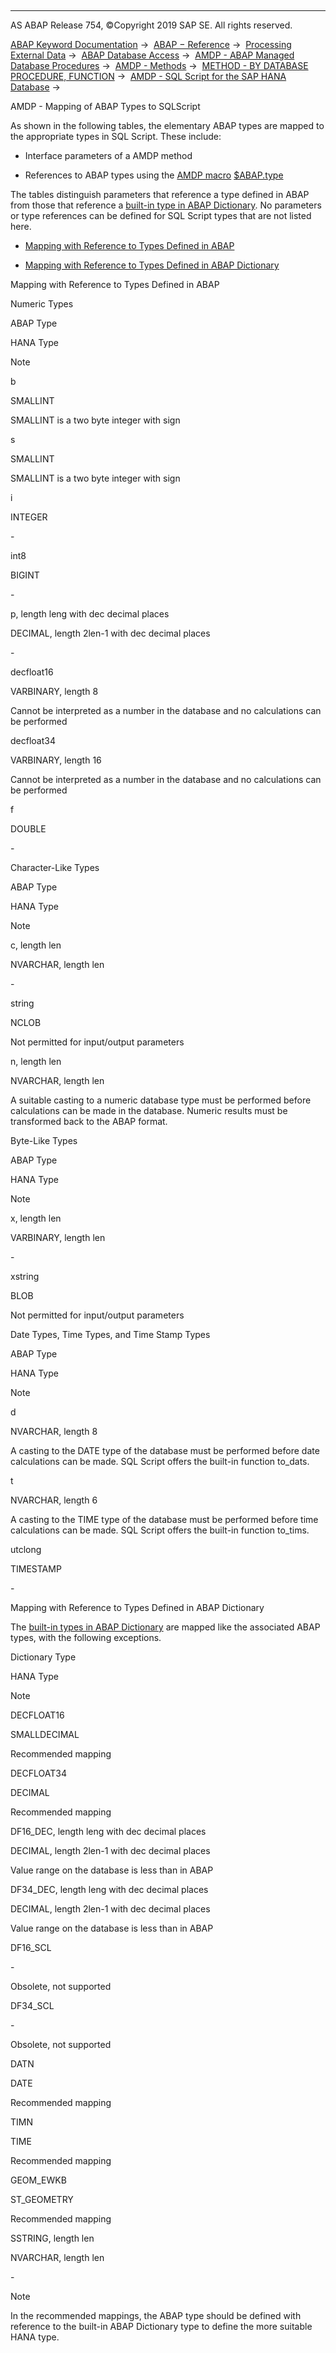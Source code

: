   

* * *

AS ABAP Release 754, ©Copyright 2019 SAP SE. All rights reserved.

[ABAP Keyword Documentation](https://help.sap.com/doc/abapdocu_754_index_htm/7.54/en-US/abenabap.htm) →  [ABAP − Reference](https://help.sap.com/doc/abapdocu_754_index_htm/7.54/en-US/abenabap_reference.htm) →  [Processing External Data](https://help.sap.com/doc/abapdocu_754_index_htm/7.54/en-US/abenabap_language_external_data.htm) →  [ABAP Database Access](https://help.sap.com/doc/abapdocu_754_index_htm/7.54/en-US/abenabap_sql.htm) →  [AMDP - ABAP Managed Database Procedures](https://help.sap.com/doc/abapdocu_754_index_htm/7.54/en-US/abenamdp.htm) →  [AMDP - Methods](https://help.sap.com/doc/abapdocu_754_index_htm/7.54/en-US/abenamdp_methods.htm) →  [METHOD - BY DATABASE PROCEDURE, FUNCTION](https://help.sap.com/doc/abapdocu_754_index_htm/7.54/en-US/abapmethod_by_db_proc.htm) →  [AMDP - SQL Script for the SAP HANA Database](https://help.sap.com/doc/abapdocu_754_index_htm/7.54/en-US/abenamdp_hdb_sqlscript.htm) → 

AMDP - Mapping of ABAP Types to SQLScript

As shown in the following tables, the elementary ABAP types are mapped to the appropriate types in SQL Script. These include:

-   Interface parameters of a AMDP method

-   References to ABAP types using the [AMDP macro](https://help.sap.com/doc/abapdocu_754_index_htm/7.54/en-US/abenamdp_macro_glosry.htm "Glossary Entry") [$ABAP.type](https://help.sap.com/doc/abapdocu_754_index_htm/7.54/en-US/abenamdp_abap_types.htm)

The tables distinguish parameters that reference a type defined in ABAP from those that reference a [built-in type in ABAP Dictionary](https://help.sap.com/doc/abapdocu_754_index_htm/7.54/en-US/abenddic_builtin_types.htm). No parameters or type references can be defined for SQL Script types that are not listed here.

-   [Mapping with Reference to Types Defined in ABAP](#@@ITOC@@ABENAMDP_HDB_SQLSCRIPT_MAPPING_1)

-   [Mapping with Reference to Types Defined in ABAP Dictionary](#@@ITOC@@ABENAMDP_HDB_SQLSCRIPT_MAPPING_2)

Mapping with Reference to Types Defined in ABAP

Numeric Types

ABAP Type

HANA Type

Note

b

SMALLINT

SMALLINT is a two byte integer with sign

s

SMALLINT

SMALLINT is a two byte integer with sign

i

INTEGER

\-

int8

BIGINT

\-

p, length leng with dec decimal places

DECIMAL, length 2len-1 with dec decimal places

\-

decfloat16

VARBINARY, length 8

Cannot be interpreted as a number in the database and no calculations can be performed

decfloat34

VARBINARY, length 16

Cannot be interpreted as a number in the database and no calculations can be performed

f

DOUBLE

\-

Character-Like Types

ABAP Type

HANA Type

Note

c, length len

NVARCHAR, length len

\-

string

NCLOB

Not permitted for input/output parameters

n, length len

NVARCHAR, length len

A suitable casting to a numeric database type must be performed before calculations can be made in the database. Numeric results must be transformed back to the ABAP format.

Byte-Like Types

ABAP Type

HANA Type

Note

x, length len

VARBINARY, length len

\-

xstring

BLOB

Not permitted for input/output parameters

Date Types, Time Types, and Time Stamp Types

ABAP Type

HANA Type

Note

d

NVARCHAR, length 8

A casting to the DATE type of the database must be performed before date calculations can be made. SQL Script offers the built-in function to\_dats.

t

NVARCHAR, length 6

A casting to the TIME type of the database must be performed before time calculations can be made. SQL Script offers the built-in function to\_tims.

utclong

TIMESTAMP

\-

Mapping with Reference to Types Defined in ABAP Dictionary

The [built-in types in ABAP Dictionary](https://help.sap.com/doc/abapdocu_754_index_htm/7.54/en-US/abenddic_builtin_types.htm) are mapped like the associated ABAP types, with the following exceptions.

Dictionary Type

HANA Type

Note

DECFLOAT16

SMALLDECIMAL

Recommended mapping

DECFLOAT34

DECIMAL

Recommended mapping

DF16\_DEC, length leng with dec decimal places

DECIMAL, length 2len-1 with dec decimal places

Value range on the database is less than in ABAP

DF34\_DEC, length leng with dec decimal places

DECIMAL, length 2len-1 with dec decimal places

Value range on the database is less than in ABAP

DF16\_SCL

\-

Obsolete, not supported

DF34\_SCL

\-

Obsolete, not supported

DATN

DATE

Recommended mapping

TIMN

TIME

Recommended mapping

GEOM\_EWKB

ST\_GEOMETRY

Recommended mapping

SSTRING, length len

NVARCHAR, length len

\-

Note

In the recommended mappings, the ABAP type should be defined with reference to the built-in ABAP Dictionary type to define the more suitable HANA type.